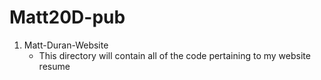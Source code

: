 # Matt20D-pub

1.  Matt-Duran-Website   
       * This directory will contain all of the code pertaining to my website resume

